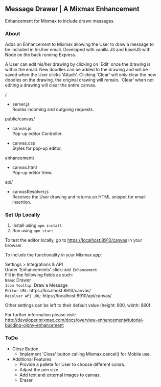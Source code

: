 ## Message Drawer | A Mixmax Enhancement
Enhancement for Mixmax to include drawn messages.

### About
Adds an Enhancement to Mixmax allowing the User to draw a message to be included in his/her email.  Developed with vanilla JS and EaselJS with Node on the back running Express.  

A User can edit his/her drawing by clicking on 'Edit' once the drawing is within the email.  New doodles can be added to the drawing and will be saved when the User clicks 'Attach'.  Clicking 'Clear' will <i>only</i> clear the new doodles on the drawing, the original drawing will remain.  'Clear' when not editing a drawing will clear the entire canvas. 

/  
* server.js  
  Routes incoming and outgoing requests.

public/canvas/  
* canvas.js  
  Pop-up editor Controller.
  
* canvas.css  
  Styles for pop-up editor.
 
enhancement/  
* canvas.html  
  Pop-up editor View.
  
api/  
* canvasResolver.js  
  Receives the User drawing and returns an HTML snippet for email insertion. 
	
	
### Set Up Locally  
1.  Install using `npm install`  
2.  Run using `npm start`  

To test the editor locally, go to <https://localhost:8910/canvas> in your browser.  

To include the functionality in your Mixmax app:  

Settings > Integrations & API  
	Under 'Enhancements' click:  `Add Enhancement`  
	Fill in the following fields as such:  
	`Name`:  Drawer  
	`Icon Tooltip`:  Draw a Message  
	`Editor URL`:  https://localhost:8910/canvas/  
	`Resolver API URL`:  https://localhost:8910/api/canvas/  

Other settings can be left to their default value (height: 600, width: 680). 

For further information please visit: <http://developer.mixmax.com/docs/overview-enhancement#tutorial-building-giphy-enhancement>

### ToDo
*  Close Button  
	-  Implement 'Close' button calling Mixmax.cancel() for Mobile use.  
*  Additional Features
	-  Provide a pallete for User to choose different colors.  
	-  Adjust the pen size.
	-  Add text and external images to canvas.
	-  Eraser. 

